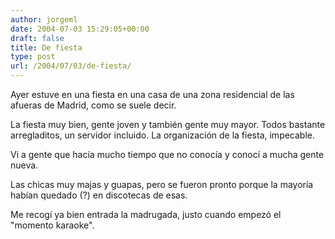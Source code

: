 ```yaml
---
author: jorgeml
date: 2004-07-03 15:29:05+00:00
draft: false
title: De fiesta
type: post
url: /2004/07/03/de-fiesta/
---
```


Ayer estuve en una fiesta en una casa de una zona residencial de las afueras de Madrid, como se suele decir.

La fiesta muy bien, gente joven y también gente muy mayor. Todos bastante arregladitos, un servidor incluido. La organización de la fiesta, impecable.

Vi a gente que hacía mucho tiempo que no conocía y conocí a mucha gente nueva.

Las chicas muy majas y guapas, pero se fueron pronto porque la mayoría habían quedado (?) en discotecas de esas.

Me recogí ya bien entrada la madrugada, justo cuando empezó el "momento karaoke".
